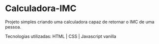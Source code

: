 # Calculadora-IMC
Projeto simples criando uma calculadora capaz de retornar o IMC de uma pessoa.

Tecnologias utilizadas: HTML | CSS | Javascript vanilla
